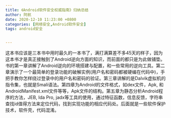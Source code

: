 ```yaml
---
title: 《Android软件安全权威指南》归纳总结
author: 阿航
date: 2020-12-10 11:23:00 +0800
categories: [网络安全,Android软件安全]
tags: android安全


---
```


​	这本书应该是三本书中用时最久的一本书了，满打满算差不多45天的样子，因为这本书才是真正接触到了Android逆向方面的知识，而前面的都只是为此做铺垫。书的第一章讲解了Android逆向的环境搭建与配置，和一些常用的逆向工具。第二章演示了一个最简单的登录功能的破解实例(用户名和密码都被硬编在代码中)，手把手教你怎样绕过登录中的用户名和密码的验证。第三章讲解的是Dalvik虚拟机的指令集，也就是Smali语法。第四章为Android的文件格式，如dex文件，Apk, 和AndroidManifest.xml文件等等，Apk文件的结构。第五章为静态分析Android程序的方法，JEB, Ida Pro, jadx等工具的使用，通过特征函数，信息反馈，字符串查找id值得方法来定位代码，找到实现功能的相应代码处。后面就是一些软件保护技术，软件壳，代码混淆。